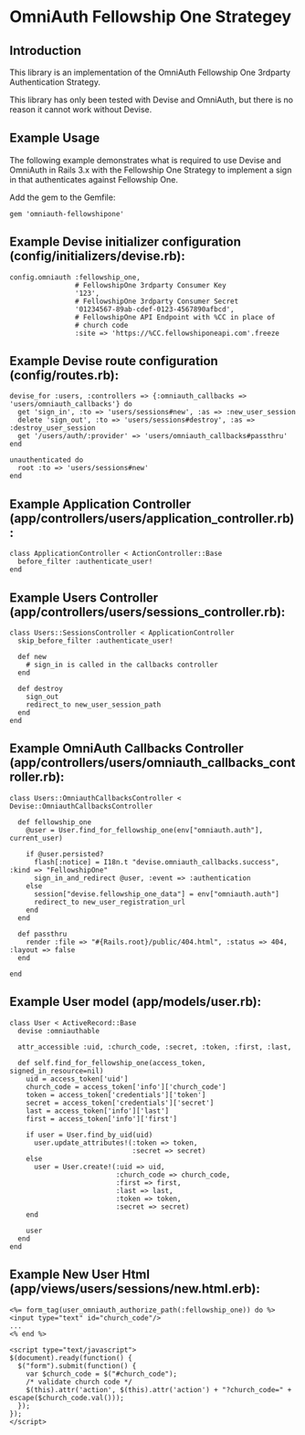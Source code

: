 OmniAuth Fellowship One Strategey
===========================================

Introduction
---
This library is an implementation of the OmniAuth Fellowship One 3rdparty
Authentication Strategy.

This library has only been tested with Devise and OmniAuth, but there is no reason
it cannot work without Devise.

Example Usage
---

The following example demonstrates what is required to use Devise and OmniAuth
in Rails 3.x with the Fellowship One Strategy to implement a sign in that authenticates
against Fellowship One.

Add the gem to the Gemfile:

    gem 'omniauth-fellowshipone'

Example Devise initializer configuration (config/initializers/devise.rb):
---

    config.omniauth :fellowship_one,
                    # FellowshipOne 3rdparty Consumer Key
                    '123',
                    # FellowshipOne 3rdparty Consumer Secret
                    '01234567-89ab-cdef-0123-4567890afbcd',
                    # FellowshipOne API Endpoint with %CC in place of 
                    # church code
                    :site => 'https://%CC.fellowshiponeapi.com'.freeze

Example Devise route configuration (config/routes.rb):
---

    devise_for :users, :controllers => {:omniauth_callbacks => 'users/omniauth_callbacks'} do
      get 'sign_in', :to => 'users/sessions#new', :as => :new_user_session
      delete 'sign_out', :to => 'users/sessions#destroy', :as => :destroy_user_session
      get '/users/auth/:provider' => 'users/omniauth_callbacks#passthru'
    end

    unauthenticated do
      root :to => 'users/sessions#new'
    end

Example Application Controller (app/controllers/users/application_controller.rb):
---

    class ApplicationController < ActionController::Base
      before_filter :authenticate_user!
    end

Example Users Controller (app/controllers/users/sessions_controller.rb):
---

    class Users::SessionsController < ApplicationController
      skip_before_filter :authenticate_user!

      def new
        # sign_in is called in the callbacks controller
      end

      def destroy
        sign_out
        redirect_to new_user_session_path
      end
    end

Example OmniAuth Callbacks Controller (app/controllers/users/omniauth_callbacks_controller.rb):
---

    class Users::OmniauthCallbacksController < Devise::OmniauthCallbacksController

      def fellowship_one
        @user = User.find_for_fellowship_one(env["omniauth.auth"], current_user)

        if @user.persisted?
          flash[:notice] = I18n.t "devise.omniauth_callbacks.success", :kind => "FellowshipOne"
          sign_in_and_redirect @user, :event => :authentication
        else
          session["devise.fellowship_one_data"] = env["omniauth.auth"]
          redirect_to new_user_registration_url
        end
      end

      def passthru
        render :file => "#{Rails.root}/public/404.html", :status => 404, :layout => false
      end

    end

Example User model (app/models/user.rb):
---

    class User < ActiveRecord::Base
      devise :omniauthable

      attr_accessible :uid, :church_code, :secret, :token, :first, :last,

      def self.find_for_fellowship_one(access_token, signed_in_resource=nil)
        uid = access_token['uid']
        church_code = access_token['info']['church_code']
        token = access_token['credentials']['token']
        secret = access_token['credentials']['secret']
        last = access_token['info']['last']
        first = access_token['info']['first']

        if user = User.find_by_uid(uid)
          user.update_attributes!(:token => token,
                                  :secret => secret)
        else
          user = User.create!(:uid => uid,
                              :church_code => church_code,
                              :first => first,
                              :last => last,
                              :token => token,
                              :secret => secret)
        end

        user
      end
    end

Example New User Html (app/views/users/sessions/new.html.erb):
---

    <%= form_tag(user_omniauth_authorize_path(:fellowship_one)) do %>
    <input type="text" id="church_code"/>
    ...
    <% end %>

    <script type="text/javascript">
    $(document).ready(function() {
      $("form").submit(function() {
        var $church_code = $("#church_code");
        /* validate church code */
        $(this).attr('action', $(this).attr('action') + "?church_code=" + escape($church_code.val()));
      });
    });
    </script>
